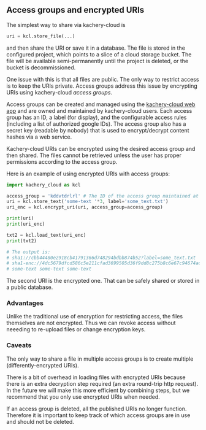 ## Access groups and encrypted URIs

The simplest way to share via kachery-cloud is

```python
uri = kcl.store_file(...)
```

and then share the URI or save it in a database. The file is stored in the configured project, which points to a slice of a cloud storage bucket. The file will be available semi-permanently until the project is deleted, or the bucket is decommissioned.

One issue with this is that all files are public. The only way to restrict access is to keep the URIs private. Access groups address this issue by encrypting URIs using kachery-cloud *access groups*.

Access groups can be created and managed using the [kachery-cloud web app](https://cloud.kacheryhub.org) and are owned and maintained by kachery-cloud users. Each access group has an ID, a label (for display), and the configurable access rules (including a list of authorized google IDs). The access group also has a secret key (readable by nobody) that is used to encrypt/decrypt content hashes via a web service.

Kachery-cloud URIs can be encrypted using the desired access group and then shared. The files cannot be retrieved unless the user has proper permissions according to the access group.

Here is an example of using encrypted URIs with access groups:

```python
import kachery_cloud as kcl

access_group = 'kddvtdrlrl' # The ID of the access group maintained at cloud.kacheryhub.org
uri = kcl.store_text('some-text '*3, label='some_text.txt')
uri_enc = kcl.encrypt_uri(uri, access_group=access_group)

print(uri)
print(uri_enc)

txt2 = kcl.load_text(uri_enc)
print(txt2)

# The output is:
# sha1://cbb44480e2918cb41791366d748294bdbb874b52?label=some_text.txt
# sha1-enc://4dc5679dfcd586c5e211cfad3699505d36f9dd8c275b8c6e67c94674ad8bcda3bc8af5a571a38120dff3570af057f957.ag_kddvtdrlrl?label=some_text.txt
# some-text some-text some-text 
```

The second URI is the encrypted one. That can be safely shared or stored in a public database.

### Advantages

Unlike the traditional use of encryption for restricting access, the files themselves are not encrypted. Thus we can revoke access without neeeding to re-upload files or change encryption keys.

### Caveats

The only way to share a file in multiple access groups is to create multiple (differently-encrypted URIs).

There is a bit of overhead in loading files with encrypted URIs because there is an extra decryption step required (an extra round-trip http request). In the future we will make this more efficient by combining steps, but we recommend that you only use encrypted URIs when needed.

If an access group is deleted, all the published URIs no longer function. Therefore it is important to keep track of which access groups are in use and should not be deleted.